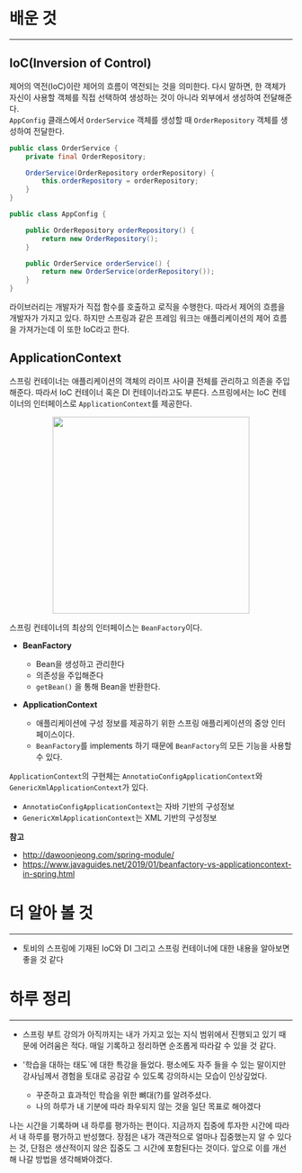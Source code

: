 # 배운 것
---
## IoC(Inversion of Control)
제어의 역전(IoC)이란 제어의 흐름이 역전되는 것을 의미한다. 다시 말하면, 한 객체가 자신이 사용할 객체를 직접 선택하여 생성하는 것이 아니라 외부에서 생성하여 전달해준다.<br/>
`AppConfig` 클래스에서 `OrderService` 객체를 생성할 때 `OrderRepository` 객체를 생성하여 전달한다.

```java
public class OrderService {
    private final OrderRepository;

    OrderService(OrderRepository orderRepository) {
        this.orderRepository = orderRepository;
    }
}

public class AppConfig {

    public OrderRepository orderRepository() {
        return new OrderRepository();
    }

    public OrderService orderService() {
        return new OrderService(orderRepository());
    }
}
```
라이브러리는 개발자가 직접 함수를 호출하고 로직을 수행한다. 따라서 제어의 흐름을 개발자가 가지고 있다. 하지만 스프링과 같은 프레임 워크는 애플리케이션의 제어 흐름을 가져가는데 이 또한 IoC라고 한다. 

## ApplicationContext
스프링 컨테이너는 애플리케이션의 객체의 라이프 사이클 전체를 관리하고 의존을 주입해준다. 따라서 IoC 컨테이너 혹은 DI 컨테이너라고도 부른다. 스프링에서는 IoC 컨테이너의 인터페이스로 `ApplicationContext`를 제공한다.

<p align=middle>
    <img src=https://user-images.githubusercontent.com/60502370/129719772-9c4e4f8d-52a7-4c30-9840-90e6d3359f48.png height=350>
</p>

스프링 컨테이너의 최상의 인터페이스는 `BeanFactory`이다.

- **BeanFactory**
  - Bean을 생성하고 관리한다
  - 의존성을 주입해준다
  - `getBean()` 을 통해 Bean을 반환한다.

- **ApplicationContext**
  - 애플리케이션에 구성 정보를 제공하기 위한 스프링 애플리케이션의 중앙 인터페이스이다.
  - `BeanFactory`를 implements 하기 때문에 `BeanFactory`의 모든 기능을 사용할 수 있다.

`ApplicationContext`의 구현체는 `AnnotatioConfigApplicationContext`와 `GenericXmlApplicationContext`가 있다.
- `AnnotatioConfigApplicationContext`는 자바 기반의 구성정보
- `GenericXmlApplicationContext`는 XML 기반의 구성정보


**참고**
- http://dawoonjeong.com/spring-module/
- https://www.javaguides.net/2019/01/beanfactory-vs-applicationcontext-in-spring.html
# 더 알아 볼 것
---
- 토비의 스프링에 기재된 IoC와 DI 그리고 스프링 컨테이너에 대한 내용을 알아보면 좋을 것 같다

# 하루 정리
---
- 스프링 부트 강의가 아직까지는 내가 가지고 있는 지식 범위에서 진행되고 있기 때문에 어려움은 적다. 매일 기록하고 정리하면 순조롭게 따라갈 수 있을 것 같다. 

- '학습을 대하는 태도`에 대한 특강을 들었다. 평소에도 자주 들을 수 있는 말이지만 강사님께서 경험을 토대로 공감갈 수 있도록 강의하시는 모습이 인상깊었다.
  - 꾸준하고 효과적인 학습을 위한 뼈대(?)를 알려주셨다.
  - 나의 하루가 내 기분에 따라 좌우되지 않는 것을 일단 목표로 해야겠다

나는 시간을 기록하며 내 하루를 평가하는 편이다. 지금까지 집중에 투자한 시간에 따라서 내 하루를 평가하고 반성했다. 장점은 내가 객관적으로 얼마나 집중했는지 알 수 있다는 것, 단점은 생산적이지 않은 집중도 그 시간에 포함된다는 것이다. 앞으로 이를 개선해 나갈 방법을 생각해봐야겠다.